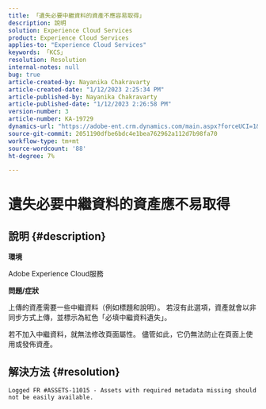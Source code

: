 ```yaml
---
title: 「遺失必要中繼資料的資產不應容易取得」
description: 說明
solution: Experience Cloud Services
product: Experience Cloud Services
applies-to: "Experience Cloud Services"
keywords: 「KCS」
resolution: Resolution
internal-notes: null
bug: true
article-created-by: Nayanika Chakravarty
article-created-date: "1/12/2023 2:25:34 PM"
article-published-by: Nayanika Chakravarty
article-published-date: "1/12/2023 2:26:58 PM"
version-number: 3
article-number: KA-19729
dynamics-url: "https://adobe-ent.crm.dynamics.com/main.aspx?forceUCI=1&pagetype=entityrecord&etn=knowledgearticle&id=5e0a20f5-8492-ed11-aad1-6045bd006c82"
source-git-commit: 2051190dfbe6bdc4e1bea762962a112d7b98fa70
workflow-type: tm+mt
source-wordcount: '88'
ht-degree: 7%

---
```


# 遺失必要中繼資料的資產應不易取得

## 說明 {#description}


<b>環境</b>

Adobe Experience Cloud服務

<b>問題/症狀</b>

上傳的資產需要一些中繼資料（例如標題和說明）。 若沒有此選項，資產就會以非同步方式上傳，並標示為紅色「必填中繼資料遺失」。

若不加入中繼資料，就無法修改頁面屬性。 儘管如此，它仍無法防止在頁面上使用或發佈資產。


## 解決方法 {#resolution}


`Logged FR #ASSETS-11015 - Assets with required metadata missing should not be easily available.`
